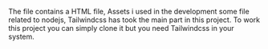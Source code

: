 The file contains a HTML file, Assets i used in the development some file related to nodejs, Tailwindcss has took the main part in this project.
To work this project you can simply clone it but you need Tailwindcss in your system.
